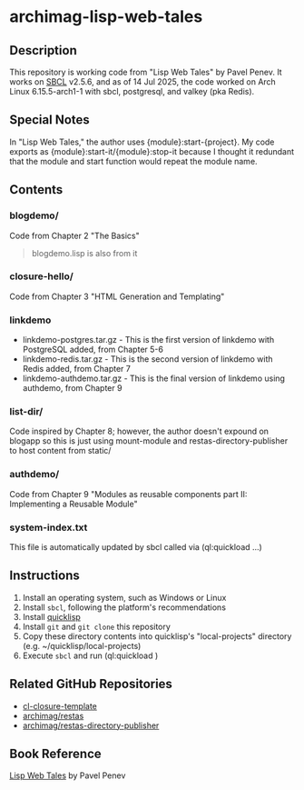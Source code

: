 # archimag-lisp-web-tales

## Description

This repository is working code from "Lisp Web Tales" by Pavel Penev.
It works on [SBCL](http://sbcl.org/) v2.5.6, and as of 14 Jul 2025, the code
worked on Arch Linux 6.15.5-arch1-1 with sbcl, postgresql, and valkey (pka Redis).

## Special Notes

In "Lisp Web Tales," the author uses {module}:start-{project}. My code exports as
{module}:start-it/{module}:stop-it because I thought it redundant that the module and start function
would repeat the module name.

## Contents

### blogdemo/

Code from Chapter 2 "The Basics"

> blogdemo.lisp is also from it

### closure-hello/

Code from Chapter 3 "HTML Generation and Templating"

### linkdemo

* linkdemo-postgres.tar.gz - This is the first version of linkdemo with PostgreSQL added, from Chapter 5-6
* linkdemo-redis.tar.gz    - This is the second version of linkdemo with Redis added, from Chapter 7
* linkdemo-authdemo.tar.gz - This is the final version of linkdemo using authdemo, from Chapter 9

### list-dir/

Code inspired by Chapter 8; however, the author doesn't expound on blogapp so this is just
using mount-module and restas-directory-publisher to host content from static/

### authdemo/

Code from Chapter 9 "Modules as reusable components part II: Implementing a Reusable Module"

### system-index.txt

This file is automatically updated by sbcl called via (ql:quickload ...)


## Instructions

1. Install an operating system, such as Windows or Linux
2. Install ```sbcl```, following the platform's recommendations
3. Install [quicklisp](https://www.quicklisp.org/beta/#installation)
4. Install ```git``` and ```git clone``` this repository
5. Copy these directory contents into quicklisp's "local-projects" directory (e.g. ~/quicklisp/local-projects)
6. Execute ```sbcl``` and run (ql:quickload <module-dir>)

## Related GitHub Repositories

* [cl-closure-template](https://github.com/archimag/cl-closure-template)
* [archimag/restas](https://github.com/archimag/restas)
* [archimag/restas-directory-publisher](https://github.com/archimag/restas-directory-publisher)

## Book Reference

[Lisp Web Tales](https://leanpub.com/lispwebtales) by Pavel Penev
